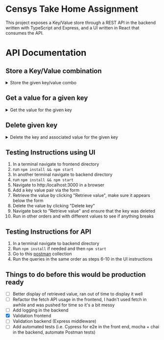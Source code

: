 # Censys Take Home Assignment

This project exposes a Key/Value store through a REST API in the backend written with TypeScript 
and Express, and a UI written in React that consumes the API.

# API Documentation
## Store a Key/Value combination
<details>
  <summary>Store the given key/value combo</summary>

**URL** : `/v1/keys/`

**Method** : `POST`

**Data constraints**
```json
{
    "key": "[valid string]",
    "value": "[any valid json]"
}
```

**Data example**

```json
{
    "key": "spencer-mcmaster",
    "value": "{'age':23,'profession':'full stack developer'}"
}
```

### Success Response

**Code** : `204 No Content`

### Error Response

**Condition** : If 'key' or 'value' is improperly formatted (i.e. user is not valid JSON)

**Code** : `400 BAD REQUEST`

**Content** :

```json
{
    "errors": [
        "Unable to complete request. key must be a valid string and value must be valid JSON."
    ]
}
```
</details>

## Get a value for a given key
<details>
  <summary>Get the value for the given key</summary>

**URL** : `/v1/keys/:key`
  
**URL Parameters** : key is a URL encoded string that may or may not match a key in the store

**Method** : `GET`

### Success Response

**Condition** : Key was found.

**Code** : `200 OK`

**Content** :
  
```json
{
    "key": "spencer-mcmaster",
    "value": "{'age':23,'profession':'full stack developer'}"
}
```
### OR
  
**Condition** : Key was not found.

**Code** : `404 Not Found`
</details>

## Delete given key
<details>
  <summary>Delete the key and associated value for the given key</summary>

**URL** : `/v1/keys/:key`

**URL Parameters** : Key is a url encoded string that may or may not match a key in the store

**Method** : `DELETE`

**Data** : `{}`

### Success Response

**Condition** : If the Key exists.

**Code** : `204 NO CONTENT`

### Error Responses

**Condition** : If there was no key available to delete.

**Code** : `404 NOT FOUND`
</details>

## Testing Instructions using UI
1. In a terminal navigate to frontend directory
2. run `npm install && npm start`
3. In another terminal navigate to backend directory
4. run `npm install && npm start`
5. Navigate to http:/localhost:3000 in a browser
6. Add a key value pair via the form
7. Retrieve the value by clicking "Retrieve value", make sure it appears below the form
8. Delete the value by clicking "Delete key"
9. Navigate back to "Retrieve value" and ensure that the key was deleted
10. Run in other orders and with different values to see if anything breaks

## Testing Instructions for API
1. In a terminal navigate to backend directory
2. Run `npm install` if needed and then `npm start`
3. Go to this [postman](https://go.postman.co/workspace/My-Workspace~7dc60027-120d-43b3-84f6-0d438655e1dc/collection/4298122-753e334b-5b7b-4c6e-9412-b23581f42490?action=share&creator=4298122) collection
4. Run the queries in the same order as steps 6-10 in the UI instructions

## Things to do before this would be production ready
- [ ] Better display of retrieved value, ran out of time to display it well
- [ ] Refactor the fetch API usage in the frontend, I hadn't used fetch in awhile and was pushed for time so it's a bit messy
- [ ] Add logging in the backend
- [x] Validation frontend
- [ ] Validation backend (Express middleware)
- [ ] Add automated tests (i.e. Cypress for e2e in the front end, mocha + chai in the backend, automate Postman tests)
